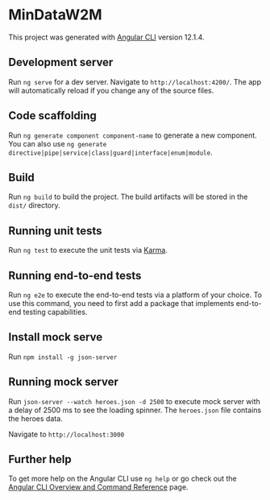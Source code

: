 # MinDataW2M

This project was generated with [Angular CLI](https://github.com/angular/angular-cli) version 12.1.4.

## Development server

Run `ng serve` for a dev server. Navigate to `http://localhost:4200/`. The app will automatically reload if you change any of the source files.

## Code scaffolding

Run `ng generate component component-name` to generate a new component. You can also use `ng generate directive|pipe|service|class|guard|interface|enum|module`.

## Build

Run `ng build` to build the project. The build artifacts will be stored in the `dist/` directory.

## Running unit tests

Run `ng test` to execute the unit tests via [Karma](https://karma-runner.github.io).

## Running end-to-end tests

Run `ng e2e` to execute the end-to-end tests via a platform of your choice. To use this command, you need to first add a package that implements end-to-end testing capabilities.

## Install mock serve

Run `npm install -g json-server`

## Running mock server

Run `json-server --watch heroes.json -d 2500` to execute mock server with a delay of 2500 ms to see the loading spinner. The `heroes.json` file contains the heroes data.

Navigate to `http://localhost:3000`

## Further help

To get more help on the Angular CLI use `ng help` or go check out the [Angular CLI Overview and Command Reference](https://angular.io/cli) page.
